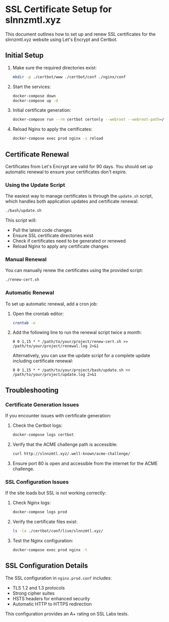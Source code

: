 # SSL Certificate Setup for slnnzmtl.xyz

This document outlines how to set up and renew SSL certificates for the slnnzmtl.xyz website using Let's Encrypt and Certbot.

## Initial Setup

1. Make sure the required directories exist:
   ```bash
   mkdir -p ./certbot/www ./certbot/conf ./nginx/conf
   ```

2. Start the services:
   ```bash
   docker-compose down
   docker-compose up -d
   ```

3. Initial certificate generation:
   ```bash
   docker-compose run --rm certbot certonly --webroot --webroot-path=/var/www/certbot --email slonanezametil@example.com --agree-tos --no-eff-email --force-renewal -d slnnzmtl.xyz
   ```

4. Reload Nginx to apply the certificates:
   ```bash
   docker-compose exec prod nginx -s reload
   ```

## Certificate Renewal

Certificates from Let's Encrypt are valid for 90 days. You should set up automatic renewal to ensure your certificates don't expire.

### Using the Update Script

The easiest way to manage certificates is through the `update.sh` script, which handles both application updates and certificate renewal:

```bash
./bash/update.sh
```

This script will:
- Pull the latest code changes
- Ensure SSL certificate directories exist
- Check if certificates need to be generated or renewed
- Reload Nginx to apply any certificate changes

### Manual Renewal

You can manually renew the certificates using the provided script:

```bash
./renew-cert.sh
```

### Automatic Renewal

To set up automatic renewal, add a cron job:

1. Open the crontab editor:
   ```bash
   crontab -e
   ```

2. Add the following line to run the renewal script twice a month:
   ```
   0 0 1,15 * * /path/to/your/project/renew-cert.sh >> /path/to/your/project/renewal.log 2>&1
   ```

   Alternatively, you can use the update script for a complete update including certificate renewal:
   ```
   0 0 1,15 * * /path/to/your/project/bash/update.sh >> /path/to/your/project/update.log 2>&1
   ```

## Troubleshooting

### Certificate Generation Issues

If you encounter issues with certificate generation:

1. Check the Certbot logs:
   ```bash
   docker-compose logs certbot
   ```

2. Verify that the ACME challenge path is accessible:
   ```bash
   curl http://slnnzmtl.xyz/.well-known/acme-challenge/
   ```

3. Ensure port 80 is open and accessible from the internet for the ACME challenge.

### SSL Configuration Issues

If the site loads but SSL is not working correctly:

1. Check Nginx logs:
   ```bash
   docker-compose logs prod
   ```

2. Verify the certificate files exist:
   ```bash
   ls -la ./certbot/conf/live/slnnzmtl.xyz/
   ```

3. Test the Nginx configuration:
   ```bash
   docker-compose exec prod nginx -t
   ```

## SSL Configuration Details

The SSL configuration in `nginx.prod.conf` includes:

- TLS 1.2 and 1.3 protocols
- Strong cipher suites
- HSTS headers for enhanced security
- Automatic HTTP to HTTPS redirection

This configuration provides an A+ rating on SSL Labs tests. 